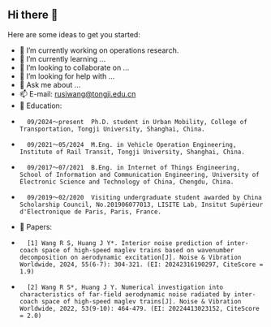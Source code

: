 ## Hi there 👋

Here are some ideas to get you started:

- 🔭 I’m currently working on operations research.
- 🌱 I’m currently learning ...
- 👯 I’m looking to collaborate on ...
- 🤔 I’m looking for help with ...
- 💬 Ask me about ...
- 📫 E-mail: rusiwang@tongji.edu.cn
- 🏫 Education:
-       09/2024～present  Ph.D. student in Urban Mobility, College of Transportation, Tongji University, Shanghai, China.
-       09/2021～05/2024  M.Eng. in Vehicle Operation Engineering, Institute of Rail Transit, Tongji University, Shanghai, China.
-       09/2017～07/2021  B.Eng. in Internet of Things Engineering, School of Information and Communication Engineering, University of Électronic Science and Technology of China, Chengdu, China.
-       09/2019～02/2020  Visiting undergraduate student awarded by China Scholarship Council, No.201906077013, LISITE Lab, Insitut Supérieur d'Electronique de Paris, Paris, France.
- 📑 Papers:
-       [1] Wang R S, Huang J Y*. Interior noise prediction of inter-coach space of high-speed maglev trains based on wavenumber decomposition on aerodynamic excitation[J]. Noise & Vibration Worldwide, 2024, 55(6-7): 304-321. (EI: 20242316190297, CiteScore = 1.9)
-       [2] Wang R S*, Huang J Y. Numerical investigation into characteristics of far-field aerodynamic noise radiated by inter-coach space of high-speed maglev trains[J]. Noise & Vibration Worldwide, 2022, 53(9-10): 464-479. (EI: 20224413023152, CiteScore = 2.0)
